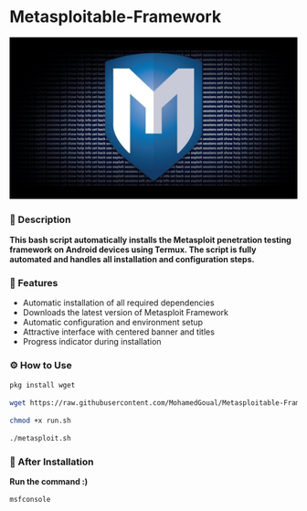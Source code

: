 # Metasploitable-Framework
<img src="metasploitable.jpg"/>

### 🚀 Description
**This bash script automatically installs the Metasploit penetration testing framework on Android devices using Termux. The script is fully automated and handles all installation and configuration steps.**

### 🎯 Features
- Automatic installation of all required dependencies
- Downloads the latest version of Metasploit Framework
- Automatic configuration and environment setup
- Attractive interface with centered banner and titles
- Progress indicator during installation

### ⚙️ How to Use
```bash
pkg install wget
```
```bash
wget https://raw.githubusercontent.com/MohamedGoual/Metasploitable-Framework/main/run.sh
```
```bash
chmod +x run.sh
```
```bash
./metasploit.sh
```
### 🏁 After Installation
**Run the command :)**
```bash
msfconsole
```
